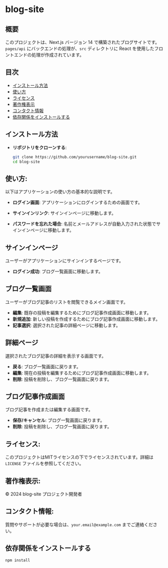 # blog-site

## 概要
このプロジェクトは、Next.js バージョン 14 で構築されたブログサイトです。`pages/api` にバックエンドの処理が、`src` ディレクトリに React を使用したフロントエンドの処理が作成されています。

## 目次
- [インストール方法](#インストール方法)
- [使い方](#使い方)
- [ライセンス](#ライセンス)
- [著作権表示](#著作権表示)
- [コンタクト情報](#コンタクト情報)
- [依存関係をインストールする](#依存関係をインストールする)

## インストール方法
- **リポジトリをクローンする**:
   ```bash
   git clone https://github.com/yourusername/blog-site.git
   cd blog-site

## 使い方:
以下はアプリケーションの使い方の基本的な説明です。

- **ログイン画面**:
アプリケーションにログインするための画面です。

- **サインインリンク**: サインインページに移動します。
- **パスワードを忘れた場合**: 名前とメールアドレスが自動入力された状態でサインインページに移動します。

## サインインページ
ユーザーがアプリケーションにサインインするページです。

- **ログイン成功**: ブログ一覧画面に移動します。

## ブログ一覧画面
ユーザーがブログ記事のリストを閲覧できるメイン画面です。

- **編集**: 既存の投稿を編集するためにブログ記事作成画面に移動します。
- **新規追加**: 新しい投稿を作成するためにブログ記事作成画面に移動します。
- **記事選択**: 選択された記事の詳細ページに移動します。

## 詳細ページ
選択されたブログ記事の詳細を表示する画面です。

- **戻る**: ブログ一覧画面に戻ります。
- **編集**: 現在の投稿を編集するためにブログ記事作成画面に移動します。
- **削除**: 投稿を削除し、ブログ一覧画面に戻ります。

## ブログ記事作成画面
ブログ記事を作成または編集する画面です。

- **保存/キャンセル**: ブログ一覧画面に戻ります。
- **削除**: 投稿を削除し、ブログ一覧画面に戻ります。


## ライセンス:
このプロジェクトはMITライセンスの下でライセンスされています。詳細は `LICENSE` ファイルを参照してください。

## 著作権表示:
© 2024 blog-site プロジェクト開発者

## コンタクト情報:
質問やサポートが必要な場合は、`your.email@example.com` までご連絡ください。

## 依存関係をインストールする
```bash
npm install
